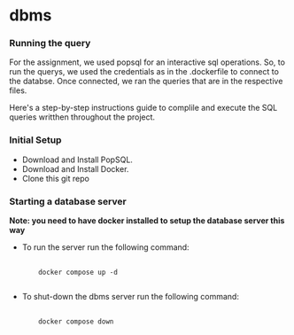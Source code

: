 # dbms

### Running the query

For the assignment, we used popsql for an interactive sql operations. So, to run the querys, we used the credentials as in the .dockerfile to connect to the databse. Once connected, we ran the queries that are in the respective files.

Here's a step-by-step instructions guide to complile and execute the SQL queries writthen throughout the project.

### Initial Setup

<ul>
  <li>
    Download and Install PopSQL.
  </li>
  <li>
    Download and Install Docker.
  </li>
  <li>
    Clone this git repo
  </li>
</ul>

### Starting a database server

**Note: you need to have docker installed to setup the database server this way**

<ul>
<li>To run the server run the following command:</li>
<pre>
  <code> 
    docker compose up -d
  </code>
</pre>
<li>To shut-down the dbms server run the following command:</li>
<pre>
  <code> 
    docker compose down
  </code>
</pre>
</ul>
